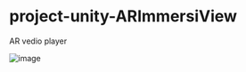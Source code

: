 # project-unity-ARImmersiView
AR vedio player


![image](https://github.com/kcwc1029/project-unity-ARImmersiView/blob/main/AR%26鼠標互動%20鼠標觸控AR電視播音樂/demo%20image/demo%20image%2001.png)
